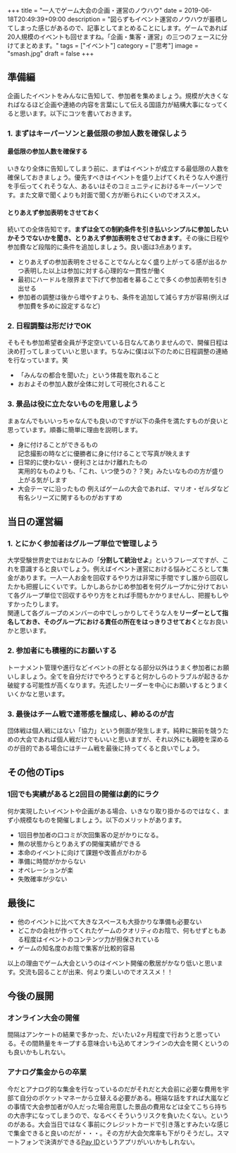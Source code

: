 +++
title = "一人でゲーム大会の企画・運営のノウハウ"
date = 2019-06-18T20:49:39+09:00
description = "図らずもイベント運営のノウハウが蓄積してしまった感じがあるので、記事としてまとめることにします。ゲームであれば20人規模のイベントも回せますね。「企画・集客・運営」の三つのフェースに分けてまとめます。"
tags = ["イベント"]
category = ["思考"]
image = "smash.jpg"
draft = false
+++
## 準備編
企画したイベントをみんなに告知して、参加者を集めましょう。規模が大きくなればなるほど企画や連絡の内容を言葉にして伝える国語力が結構大事になってくると思います。以下にコツを書いておきます。

### 1. まずはキーパーソンと最低限の参加人数を確保しよう
#### 最低限の参加人数を確保する
いきなり全体に告知してしまう前に、まずはイベントが成立する最低限の人数を確保しておきましょう。優先すべきはイベントを盛り上げてくれそうな人や進行を手伝ってくれそうな人、あるいはそのコミュニティにおけるキーパーソンです。また文章で聞くよりも対面で聞く方が断られにくいのでオススメ。

#### とりあえず参加表明をさせておく
続いての全体告知です。**まずは全ての制約条件を引き払いシンプルに参加したいかそうでないかを聞き、とりあえず参加表明をさせておきます**。その後に日程や参加費など段階的に条件を追加しましょう。良い面は3点あります。

- とりあえずの参加表明をさせることでなんとなく盛り上がってる感が出るかつ表明した以上は参加に対する心理的な一貫性が働く
- 最初にハードルを限界まで下げて参加者を募ることで多くの参加表明を引き出せる
- 参加者の調整は後から増やすよりも、条件を追加して減らす方が容易(例えば参加費を多めに設定するなど)

### 2. 日程調整は形だけでOK
そもそも参加希望者全員が予定空いている日なんてありませんので、開催日程は決め打ってしまっていいと思います。ちなみに僕は以下のために日程調整の連絡を行なっています。笑

- 「みんなの都合を聞いた」という体裁を取れること
- おおよその参加人数が全体に対して可視化されること

### 3. 景品は役に立たないものを用意しよう
まぁなんでもいいっちゃなんでも良いのですが以下の条件を満たすものが良いと思っています。順番に簡単に理由を説明します。

- 身に付けることができるもの  
記念撮影の時などに優勝者に身に付けることで写真が映えます
- 日常的に使わない・便利さとはかけ離れたもの  
実用的なものよりも、「これ、いつ使うの？？笑」みたいなものの方が盛り上がる気がします
- 大会テーマに沿ったもの
  例えばゲームの大会であれば、マリオ・ゼルダなど有名シリーズに関するものがおすすめ



## 当日の運営編
### 1. とにかく参加者はグループ単位で管理しよう
大学受験世界史ではおなじみの「**分割して統治せよ**」というフレーズですが、これを意識すると良いでしょう。例えばイベント運営における悩みどころとして集金があります。一人一人お金を回収するやり方は非常に手間ですし誰から回収したかも把握しにくいです。しかしあらかじめ参加者を何グループかに分けておいて各グループ単位で回収するやり方をとれば手間もかかりませんし、把握もしやすかったりします。  
関連して各グループのメンバーの中でしっかりしてそうな人を**リーダーとして指名しておき、そのグループにおける責任の所在をはっきりさせておく**となお良いかと思います。

### 2. 参加者にも積極的にお願いする
トーナメント管理や進行などイベントの肝となる部分以外はうまく参加者にお願いしましょう。全てを自分だけでやろうとすると何かしらのトラブルが起きるか破綻する可能性が高くなります。先述したリーダーを中心にお願いするとうまくいくかなと思います。

### 3. 最後はチーム戦で連帯感を醸成し、締めるのが吉
団体戦は個人戦にはない「協力」という側面が発生します。純粋に腕前を競うための大会であれば個人戦だけでもいいと思いますが、それ以外にも親睦を深めるのが目的である場合にはチーム戦を最後に持ってくると良いでしょう。


## その他のTips
### 1回でも実績があると2回目の開催は劇的にラク
何か実現したいイベントや企画がある場合、いきなり取り掛かるのではなく、まず小規模なものを開催しましょう。以下のメリットがあります。

- 1回目参加者の口コミが次回集客の足がかりになる。
- 無の状態からとりあえずの開催実績ができる
- 本命のイベントに向けて課題や改善点がわかる
- 準備に時間がかからない
- オペレーションが楽
- 失敗確率が少ない

## 最後に
- 他のイベントに比べて大きなスペースも大掛かりな準備も必要ない
- どこかの会社が作ってくれたゲームのクオリティのお陰で、何もせずともある程度はイベントのコンテンツ力が担保されている
- ゲームの知名度のお陰で集客が比較的容易

以上の理由でゲーム大会というのはイベント開催の敷居がかなり低いと思います。交流も図ることが出来、何より楽しいのでオススメ！！

## 今後の展開
### オンライン大会の開催
間隔はアンケートの結果で多かった、だいたい2ヶ月程度で行おうと思っている。その間熱量をキープする意味合いも込めてオンラインの大会を開くというのも良いかもしれない。

### アナログ集金からの卒業
今だとアナログ的な集金を行なっているのだがそれだと大会前に必要な費用を宇部て自分のポケットマネーから立替える必要がある。極端な話をすれば大嵐などの事情で大会参加者が0人だった場合用意した景品の費用などは全てこちら持ちの大赤字になってしまうので、なるべくそういうリスクを負いたくない。というのがある。大会当日ではなく事前にクレジットカードで引き落とすみたいな感じで集金できると良いのだが・・・。その方が大会欠席率も下がりそうだし。スマートフォンで決済ができる[Pay ID]()というアプリがいいかもしれない。